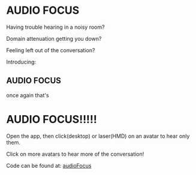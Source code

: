 # AUDIO FOCUS

Having trouble hearing in a noisy room?

Domain attenuation getting you down?

Feeling left out of the conversation?

Introducing:

## AUDIO FOCUS

once again that's 

# AUDIO FOCUS!!!!!

Open the app, then click(desktop) or laser(HMD) on an avatar to hear only them.

Click on more avatars to hear more of the conversation!

Code can be found at:
[audioFocus](https://github.com/highfidelity/hifi-content/tree/master/marketplaceItems/audioFocus)
